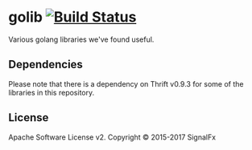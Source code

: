 # golib [![Build Status](https://travis-ci.org/signalfx/golib.svg?branch=master)](https://travis-ci.org/signalfx/golib)

Various golang libraries we've found useful.

## Dependencies

Please note that there is a dependency on Thrift v0.9.3 for some of the libraries in this repository.

## License

Apache Software License v2. Copyright © 2015-2017 SignalFx
